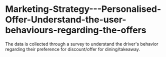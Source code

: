 # Marketing-Strategy---Personalised-Offer-Understand-the-user-behaviours-regarding-the-offers
The data is collected through a survey to understand the driver's behavior regarding their preference for discount/offer for dining/takeaway. 
